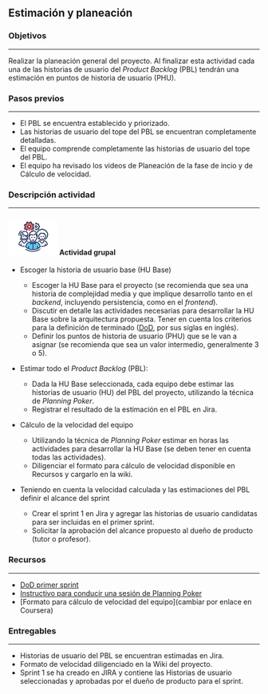 ## Estimación y planeación

### Objetivos

---
Realizar la planeación general del proyecto. Al finalizar esta actividad cada una de las historias de usuario del *Product Backlog* (PBL) tendrán una estimación en puntos de historia de usuario (PHU). 

### Pasos previos

---
* El PBL se encuentra establecido y priorizado.
* Las historias de usuario del tope del PBL se encuentran completamente detalladas.
* El equipo comprende completamente las historias de usuario del tope del PBL.
* El equipo ha revisado los videos de Planeación de la fase de incio y de Cálculo de velocidad.

### Descripción actividad

---
#### ![](./../../../assets/images/grupo.png) Actividad grupal

* Escoger la historia de usuario base (HU Base)
   * Escoger la HU Base para el proyecto (se recomienda que sea una historia de complejidad media y que implique desarrollo tanto en el *backend*, incluyendo persistencia, como en el *frontend*).
   * Discutir en detalle las actividades necesarias para desarrollar la HU Base sobre la arquitectura propuesta. Tener en cuenta los criterios para la definición de terminado ([DoD](../semana3/s3_DoD), por sus siglas en inglés).
   * Definir los puntos de historia de usuario (PHU) que se le van a asignar (se recomienda que sea un valor intermedio, generalmente 3 o 5).
   
* Estimar todo el *Product Backlog* (PBL):
   * Dada la HU Base seleccionada, cada equipo debe estimar las historias de usuario (HU) del PBL del proyecto, utilizando la técnica de *Planning Poker*.
   * Registrar el resultado de la estimación en el PBL en Jira.
* Cálculo de la velocidad del equipo
   * Utilizando la técnica de *Planning Poker* estimar en horas las actividades para desarrollar la HU Base (se deben tener en cuenta todas las actividades).
   * Diligenciar el formato para cálculo de velocidad disponible en Recursos y cargarlo en la wiki.
* Teniendo en cuenta la velocidad calculada y las estimaciones del PBL definir el alcance del sprint
   * Crear el sprint 1 en Jira y agregar las historias de usuario candidatas para ser incluidas en el primer sprint.
   * Solicitar la aprobación del alcance propuesto al dueño de producto (tutor o profesor).

 
### Recursos 

---
* [DoD primer sprint](../semana3/s3_DoD)
* [Instructivo para conducir una sesión de Planning Poker](../semana3/s3_planning_poker)
* [Formato para cálculo de velocidad del equipo](cambiar por enlace en Coursera)

### Entregables

---
* Historias de usuario del PBL se encuentran estimadas en Jira.
* Formato de velocidad diligenciado en la Wiki del proyecto.
* Sprint 1 se ha creado en JIRA y contiene las Historias de usuario seleccionadas y aprobadas por el dueño de producto para el sprint.

